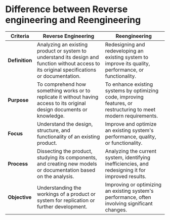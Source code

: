 # Difference between Reverse engineering and Reengineering

| **Criteria**              | **Reverse Engineering**                                                  | **Reengineering**                                                              |
|---------------------------|---------------------------------------------------------------------------|--------------------------------------------------------------------------------|
| **Definition**            | Analyzing an existing product or system to understand its design and function without access to its original specifications or documentation. | Redesigning and redeveloping an existing system to improve its quality, performance, or functionality. |
| **Purpose**               | To comprehend how something works or to replicate it without having access to its original design documents or knowledge. | To enhance existing systems by optimizing code, improving features, or restructuring to meet modern requirements. |
| **Focus**                 | Understand the design, structure, and functionality of an existing product. | Improve and optimize an existing system's performance, quality, or functionality. |
| **Process**               | Dissecting the product, studying its components, and creating new models or documentation based on the analysis. | Analyzing the current system, identifying inefficiencies, and redesigning it for improved results. |
| **Objective**             | Understanding the workings of a product or system for replication or further development. | Improving or optimizing an existing system's performance, often involving significant changes. |
